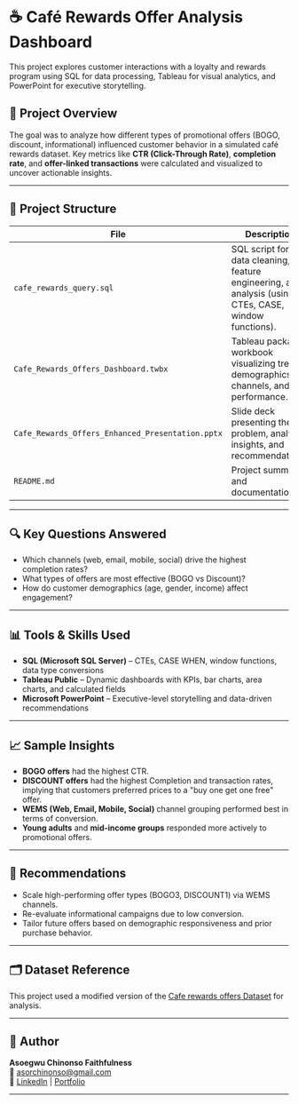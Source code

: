 # ☕ Café Rewards Offer Analysis Dashboard

This project explores customer interactions with a loyalty and rewards program using SQL for data processing, Tableau for visual analytics, and PowerPoint for executive storytelling.

## 📌 Project Overview

The goal was to analyze how different types of promotional offers (BOGO, discount, informational) influenced customer behavior in a simulated café rewards dataset. Key metrics like **CTR (Click-Through Rate)**, **completion rate**, and **offer-linked transactions** were calculated and visualized to uncover actionable insights.

---

## 📁 Project Structure

| File | Description |
|------|-------------|
| `cafe_rewards_query.sql` | SQL script for data cleaning, feature engineering, and analysis (using CTEs, CASE, window functions). |
| `Cafe_Rewards_Offers_Dashboard.twbx` | Tableau packaged workbook visualizing trends, demographics, channels, and performance. |
| `Cafe_Rewards_Offers_Enhanced_Presentation.pptx` | Slide deck presenting the problem, analysis insights, and recommendations. |
| `README.md` | Project summary and documentation. |

---

## 🔍 Key Questions Answered
- Which channels (web, email, mobile, social) drive the highest completion rates?
- What types of offers are most effective (BOGO vs Discount)?
- How do customer demographics (age, gender, income) affect engagement?

---

## 📊 Tools & Skills Used
- **SQL (Microsoft SQL Server)** – CTEs, CASE WHEN, window functions, data type conversions
- **Tableau Public** – Dynamic dashboards with KPIs, bar charts, area charts, and calculated fields
- **Microsoft PowerPoint** – Executive-level storytelling and data-driven recommendations

---

## 📈 Sample Insights
- **BOGO offers** had the highest CTR.
- **DISCOUNT offers** had the highest Completion and transaction rates, implying that customers preferred prices to a "buy one get one free" offer.
- **WEMS (Web, Email, Mobile, Social)** channel grouping performed best in terms of conversion.
- **Young adults** and **mid-income groups** responded more actively to promotional offers.

---

## 🧠 Recommendations
- Scale high-performing offer types (BOGO3, DISCOUNT1) via WEMS channels.
- Re-evaluate informational campaigns due to low conversion.
- Tailor future offers based on demographic responsiveness and prior purchase behavior.

---

## 🗂️ Dataset Reference
This project used a modified version of the [Cafe rewards offers Dataset](https://mavenanalytics.io/data-playground?page=3&pageSize=5) for analysis.

---

## 👤 Author
**Asoegwu Chinonso Faithfulness**  
📧 asorchinonso@gmail.com  
🔗 [LinkedIn](https://www.linkedin.com/in/asor-chinonso) | [Portfolio](datascienceportfol.io/Iamphenomenal)

---

